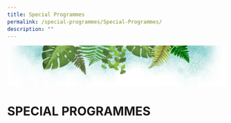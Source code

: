 ```yaml
---
title: Special Programmes
permalink: /special-programmes/Special-Programmes/
description: ""
---
```

![](/images/Banner.png)

# SPECIAL PROGRAMMES